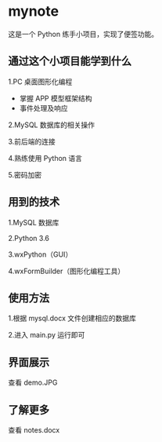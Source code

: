 # mynote
这是一个 Python 练手小项目，实现了便签功能。

## 通过这个小项目能学到什么
1.PC 桌面图形化编程
- 掌握 APP 模型框架结构
- 事件处理及响应

2.MySQL 数据库的相关操作

3.前后端的连接

4.熟练使用 Python 语言

5.密码加密

## 用到的技术
1.MySQL 数据库

2.Python 3.6

3.wxPython（GUI）

4.wxFormBuilder（图形化编程工具）

## 使用方法
1.根据 mysql.docx 文件创建相应的数据库

2.进入 main.py 运行即可

## 界面展示
查看 demo.JPG

## 了解更多
查看 notes.docx 

